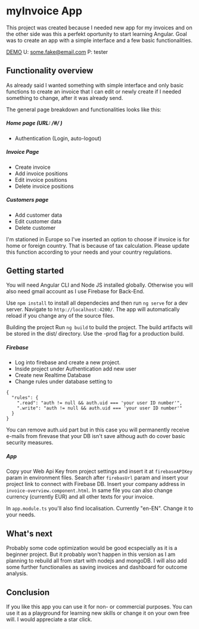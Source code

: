 # myInvoice App
This project was created because I needed new app for my invoices and on the other side was this a perfekt oportunity to start learning Angular. Goal was to create an app with a simple interface and a few basic functionalities.

[DEMO]
U: some.fake@email.com
P: tester

## Functionality overview
As already said I wanted something with simple interface and only basic functions to create an invoice that I can edit or newly create if I needed something to change, after it was already send.

The general page breakdown and functionalities looks like this:

##### Home page (URL: /#/ )
- Authentication (Login, auto-logout)

##### Invoice Page
- Create invoice
- Add invoice positions
- Edit invoice positions
- Delete invoice positions

##### Customers page
- Add customer data
- Edit customer data
- Delete customer

I'm stationed in Europe so I've inserted an option to choose if invoice is for home or foreign country. That is because of tax calculation. Please update this function according to your needs and your country regulations.


## Getting started

You will need Angular CLI and Node JS installed globally. Otherwise you will also need gmail account as I use Firebase for Back-End.

Use ``npm install`` to install all dependecies and then run ``ng serve`` for a dev server. Navigate to ``http://localhost:4200/``. The app will automatically reload if you change any of the source files.

Building the project
Run ``ng build`` to build the project. The build artifacts will be stored in the dist/ directory. Use the -prod flag for a production build.

##### Firebase
- Log into firebase and create a new project.
- Inside project under Authentication add new user
- Create new Realtime Database
- Change rules under database setting to

```
{
  "rules": {
    ".read": "auth != null && auth.uid === 'your user ID number'",
    ".write": "auth != null && auth.uid === 'your user ID number'"
  }
}
```

You can remove auth.uid part but in this case you will permanently receive e-mails from firevase that your DB isn't save althoug auth do cover basic security measures.

##### App
Copy your Web Api Key from project settings and insert it at ``firebaseAPIKey`` param in environment files.
Search after ``firebasUrl`` param and insert your project link to connect with Firebase DB.
Insert your company address in ``invoice-overview.component.html``. In same file you can also change currency (currently EUR) and all other texts for your invoice.

In ``app.module.ts`` you'll also find localisation. Currently "en-EN". Change it to your needs.

## What's next
Probably some code optimization would be good ecspecially as it is a beginner project. But it probably won't happen in this version as I am planning to rebuild all from start with nodejs and mongoDB. I will also add some further functionalies as saving invoices and dashboard for outcome analysis.

## Conclusion
If you like this app you can use it for non- or commercial purposes. You can use it as a playground for learning new skills or change it on your own free will. I would appreciate a star click.

[demo]: <https://invoiceappdemo.web.app>
